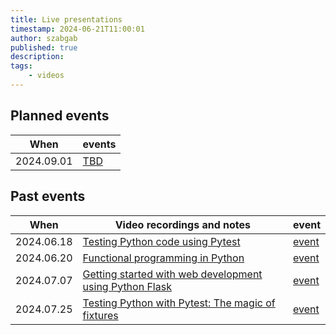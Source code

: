 ```yaml
---
title: Live presentations
timestamp: 2024-06-21T11:00:01
author: szabgab
published: true
description:
tags:
    - videos
---
```


## Planned events

| When       | events                                                                                                          |
| ---------- | --------------------------------------------------------------------------------------------------------------- |
| 2024.09.01 | [TBD](https://www.meetup.com/code-mavens/)       |


## Past events

| When       | Video recordings and notes                                                                                                                       |  event                                                        |
| ---------- | ------------------------------------------------------------------------------------------------------------------------------------------------ | ------------------------------------------------------------- |
| 2024.06.18 | [Testing Python code using Pytest](https://python.code-maven.com/testing-python-code-with-pytest)                                                | [event](https://www.meetup.com/code-mavens/events/301363070/) |
| 2024.06.20 | [Functional programming in Python](https://python.code-maven.com/functional-programming-in-python)                                               | [event](https://www.meetup.com/code-mavens/events/301395323/) |
| 2024.07.07 | [Getting started with web development using Python Flask](https://python.code-maven.com/getting-started-with-web-development-using-python-flask) | [event](https://www.meetup.com/code-mavens/events/301574483/) |
| 2024.07.25 | [Testing Python with Pytest: The magic of fixtures](https://python.code-maven.com/testing-python-with-pytest-the-magic-of-fixtures)              | [event](https://www.meetup.com/code-mavens/events/301810834/) |


